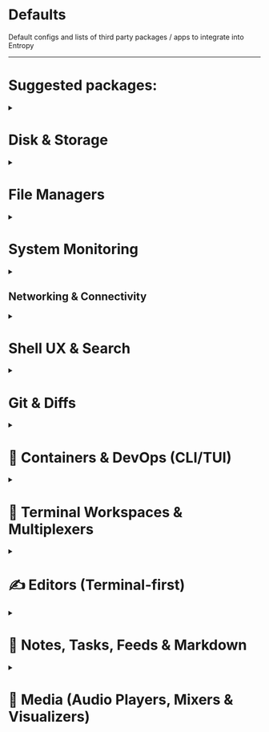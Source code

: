 # Defaults
Default configs and lists of third party packages / apps to integrate into Entropy

--- 

# Suggested packages:
<details>
  <summary><h1>Disk & Storage</h1></summary>

> ## `gdu` 
> ### Fast disk usage analyzer (TUI)
> <p>
> <img src="https://raw.githubusercontent.com/dundee/gdu/master/gdu.png" width="260" />
> <img src="https://ubunlog.com/wp-content/uploads/2021/04/gdu-blanco-y-negro.png" width="260" />
> <img src="https://ubunlog.com/wp-content/uploads/2021/04/gdu-no-interactivo.png" width="260" />
> </p>
> [GitHub](https://github.com/dundee/gdu)

> ## `ncdu`
> ### Curses-based disk usage explorer
> <p>
> <img src="https://dev.yorhel.nl/img/ncduscan-2.png" width="260" />
> <img src="https://dev.yorhel.nl/img/ncdudone-2.png" width="260" />
> <img src="https://dev.yorhel.nl/img/ncduinfo-2.png" width="260" />
> </p>
> [Site](https://dev.yorhel.nl/ncdu)

> ## `duf`
> ### A better `df` (disk free) alternative
> <p>
> <img src="https://raw.githubusercontent.com/muesli/duf/master/duf.png" width="260" />
> <img src="https://raw.githubusercontent.com/muesli/duf/master/duf.png" width="260" />
> </p>
> [GitHub](https://github.com/muesli/duf)

> ## `dust`
> ### More intuitive `du` (Rust)
> <p>
> <img src="https://i.imgur.com/n5v3oKI.png" width="260" />
> <img src="https://i.imgur.com/n5v3oKI.png" width="260" />
> </p>
> [GitHub](https://github.com/bootandy/dust)

> ## `btdu`
> ### Btrfs disk-usage profiler (sampling)
> <p>
> <img src="https://wiki.tnonline.net/images/6/6d/Btrfs_btdu_screenshot.png" width="260" />
> <img src="https://wiki.tnonline.net/images/6/6d/Btrfs_btdu_screenshot.png" width="260" />
> </p>
> [GitHub](https://github.com/CyberShadow/btdu)

> ## `fclones`
> ### Efficient duplicate file finder
> <p>
> <img src="https://terminaltrove.com/content/images/2024/01/fclones-1.png" width="260" />
> <img src="https://terminaltrove.com/content/images/2024/01/fclones-2.png" width="260" />
> </p>
> [GitHub](https://github.com/pkolaczk/fclones)
</details>

<details>
  <summary><h1>File Managers</h1></summary>

> ## `nnn`
> ### Tiny, fast terminal file manager
> <p>
> <img src="https://screenshots.debian.net/screenshots/000/040/677/large.png" width="260" />
> <img src="https://screenshots.debian.net/screenshots/000/040/677/large.png" width="260" />
> </p>
> [GitHub](https://github.com/jarun/nnn)

> ## `yazi`
> ### Blazing-fast Rust TUI file manager
> <p>
> <img src="https://yazi-rs.github.io/images/preview-1.png" width="260" />
> <img src="https://yazi-rs.github.io/images/preview-2.png" width="260" />
> </p>
> [Site](https://yazi-rs.github.io/)

> ## `ranger`
> ### Vim-like file manager with previews
> <p>
> <img src="https://upload.wikimedia.org/wikipedia/commons/1/15/Ranger_file_manager.png" width="260" />
> <img src="https://upload.wikimedia.org/wikipedia/commons/1/15/Ranger_file_manager.png" width="260" />
> </p>
> [GitHub](https://github.com/ranger/ranger)

> ## `lf`
> ### Fast, low-fat file manager
> <p>
> <img src="https://raw.githubusercontent.com/gokcehan/lf/master/assets/screenshot.png" width="260" />
> <img src="https://raw.githubusercontent.com/gokcehan/lf/master/assets/screenshot.png" width="260" />
> </p>
> [GitHub](https://github.com/gokcehan/lf)

> ## `vifm`
> ### vi-like file manager (dual-pane)
> <p>
> <img src="https://vifm.info/images/vifm.png" width="260" />
> <img src="https://vifm.info/images/vifm2.png" width="260" />
> </p>
> [Site](https://vifm.info/)

> ## `broot`
> ### Tree view + jump/preview, super fast
> <p>
> <img src="https://raw.githubusercontent.com/Canop/broot/master/resources/screenshots/preview.png" width="260" />
> <img src="https://raw.githubusercontent.com/Canop/broot/master/resources/screenshots/verbs.png" width="260" />
> </p>
> [GitHub](https://github.com/Canop/broot)
</details>

<details>
  <summary><h1>System Monitoring</h1></summary>

> ## `btop`
> ### Modern, colorful resource monitor
> <p>
> <img src="https://screenshots.debian.net/screenshots/000/040/222/large.png" width="260" />
> <img src="https://screenshots.debian.net/screenshots/000/040/222/large.png" width="260" />
> </p>
> [Debian Screenshots](https://screenshots.debian.net/package/btop)

> ## `bottom (btm)`
> ### Cross-platform TUI system monitor (Rust)
> <p>
> <img src="https://raw.githubusercontent.com/ClementTsang/bottom/master/assets/demo.gif" width="260" />
> <img src="https://raw.githubusercontent.com/ClementTsang/bottom/master/assets/demo.gif" width="260" />
> </p>
> [GitHub](https://github.com/ClementTsang/bottom)

> ## `htop`
> ### Interactive process viewer
> <p>
> <img src="https://upload.wikimedia.org/wikipedia/commons/6/6c/Htop.png" width="260" />
> <img src="https://upload.wikimedia.org/wikipedia/commons/6/6c/Htop.png" width="260" />
> </p>
> [Docs](https://mit-supercloud.github.io/supercloud-docs/using-top-and-htop/)

> ## `glances`
> ### Cross-platform system monitor (CLI/TUI + API)
> <p>
> <img src="https://raw.githubusercontent.com/nicolargo/glances/develop/docs/_static/screenshot.png" width="260" />
> <img src="https://raw.githubusercontent.com/nicolargo/glances/develop/docs/_static/screenshot.png" width="260" />
> </p>
> [GitHub](https://github.com/nicolargo/glances)

> ## `atop`
> ### Detailed system & process monitor + logging
> <p>
> <img src="https://www.atoptool.nl/img/atop_fullscreen_process1.png" width="260" />
> <img src="https://www.atoptool.nl/img/atop_fullscreen_memory.png" width="260" />
> <img src="https://www.atoptool.nl/img/atop_fullscreen_disk.png" width="260" />
> </p>
> [Site](https://www.atoptool.nl/screenshots.php)

> ## `nmon`
> ### Classic AIX/Linux performance monitor
> <p>
> <img src="https://screenshots.debian.net/screenshots/000/019/792/large.png" width="260" />
> <img src="https://screenshots.debian.net/screenshots/000/019/792/large.png" width="260" />
> </p>
> [Debian Screenshots](https://screenshots.debian.net/package/nmon)

> ## `dstat`
> ### Versatile system resource stats
> <p>
> <img src="https://linuxblog.io/wp-content/uploads/2024/04/dstat-default.png" width="260" />
> <img src="https://linuxblog.io/wp-content/uploads/2024/04/dstat-tcndylp-top.png" width="260" />
> </p>
> [Man Page](https://linux.die.net/man/1/dstat)

> ## `nvtop`
> ### htop-like GPU monitor (AMD/Intel/NVIDIA/…)
> <p>
> <img src="https://raw.githubusercontent.com/Syllo/nvtop/master/screenshot.png" width="260" />
> <img src="https://raw.githubusercontent.com/Syllo/nvtop/master/screenshot.png" width="260" />
> </p>
> [GitHub](https://github.com/Syllo/nvtop)

> ## `iotop`
> ### Top-like I/O monitor
> <p>
> <img src="https://screenshots.debian.net/screenshots/000/017/875/large.png" width="260" />
> <img src="https://screenshots.debian.net/screenshots/000/017/875/large.png" width="260" />
> </p>
> [Debian Screenshots](https://screenshots.debian.net/package/iotop)
</details>

<details>
<summary><h2>Networking & Connectivity</h2></summary>

> ## `nmtui` 
> ### Text UI for NetworkManager (TUI)
> <p>
> <img src="https://access.redhat.com/webassets/avalon/d/Red_Hat_Enterprise_Linux-7-Networking_Guide-en-US/images/ee6375369f7df6e872b3642b5fd8f7a3/nmtui_Select_an_Option.png" width="260" />
> <img src="https://access.redhat.com/webassets/avalon/d/Red_Hat_Enterprise_Linux-7-Networking_Guide-en-US/images/b7923685d5ccb390b3c0bdde4d3c8c03/nmtui_Activate_a_Connection.png" width="260" />
> <img src="https://access.redhat.com/webassets/avalon/d/Red_Hat_Enterprise_Linux-7-Networking_Guide-en-US/images/dbb09e7cd3a67d88457364a111028bc1/nmtui_Deactivate_a_Modified_Connection.png" width="260" />
> </p>
> [Docs](https://docs.redhat.com/en/documentation/red_hat_enterprise_linux/7/html/networking_guide/sec-configuring_ip_networking_with_nmtui)

> ## `bmon`
> ### Bandwidth monitor & rate estimator (TUI)
> <p>
> <img src="https://screenshots.debian.net/screenshots/000/016/550/large.png" width="380" />
> <img src="https://screenshots.debian.net/screenshots/000/016/549/large.png" width="380" />
> </p>
> [Debian screenshots](https://screenshots.debian.net/package/bmon) · [GitHub](https://github.com/tgraf/bmon)

> ## `nethogs`
> ### Per-process bandwidth usage (TUI)
> <p>
> <img src="https://www.tecmint.com/wp-content/uploads/2013/03/Nethogs-Linux-Per-Process-Bandwidth-Usage.png" width="360" />
> <img src="https://www.tecmint.com/wp-content/uploads/2013/03/NetHogs1.png" width="360" />
> <img src="https://www.tecmint.com/wp-content/uploads/2013/03/nethogs-2.jpg" width="360" />
> </p>
> [Project](https://github.com/raboof/nethogs) · [Guide](https://www.tecmint.com/nethogs-monitor-per-process-network-bandwidth-usage-in-real-time/)

> ## `bandwhich`
> ### Network utilization by process/connection/remote (TUI)
> <p>
> <img src="https://blogger.googleusercontent.com/img/b/R29vZ2xl/AVvXsEgC5RXcCxsaZ5IovAMPMi9Z3zo12MdLsyPT7EIUY704AwTOm_spt3f9CmOsDRO166tsGN4CY_XgcspNIuHWmMRnDBAMnBLM80JFoldlIwrlyfN-xbvNPg4sttjFNQ30HPNcF57nwkTqHGU/s640/bandwhich-smaller-window.png" width="360" />
> <img src="https://blogger.googleusercontent.com/img/b/R29vZ2xl/AVvXsEht_NnJ6vWxsR5NOIUX1jHWcRKs4Z14KWYrjSwDA98FH4Yn9jmjV8zv4_OFqa7YflQW4aC3AXbzs3cO7zjgmiGXKK0AEd7n9np2qj2VEqEbwysbEhAa8wN9vR7vCuNFZkmbmzQ2icPXO5M/s640/bandwhich-raw-grep.png" width="360" />
> </p>
> [GitHub](https://github.com/imsnif/bandwhich) · [Article](https://www.linuxuprising.com/2020/01/bandwhich-shows-whats-taking-up-your.html)

> ## `mtr`
> ### Combined traceroute & ping with loss/latency (CLI/TUI)
> <p>
> <img src="https://www.bitwizard.nl/mtr/mtr-text.gif" width="360" />
> <img src="https://www.bitwizard.nl/mtr/mtr-graphical.gif" width="360" />
> </p>
> [Homepage](https://www.bitwizard.nl/mtr/) · [Screenshots](https://www.bitwizard.nl/mtr/screenshots.html)

> ## `termshark`
> ### Wireshark-like packet analysis in the terminal (TUI)
> <p>
> <img src="https://github.com/gcla/termshark/raw/gh-pages/images/demo4.gif" width="780" />
> </p>
> [Website](https://termshark.io/) · [GitHub](https://github.com/gcla/termshark)

</details>

<details>
  <summary><h1>Shell UX & Search</h1></summary>

> ## `fzf`  
> ### Command-line fuzzy finder (TUI)  
> <img src="https://raw.githubusercontent.com/junegunn/i/master/fzf-color.png" width="32%"> <img src="https://raw.githubusercontent.com/junegunn/i/master/fzf-preview.png" width="32%">  
> [GitHub](https://github.com/junegunn/fzf)

> ## `ripgrep (rg)`  
> ### Fast recursive search with .gitignore support  
> <img src="https://camo.githubusercontent.com/76c07053bbeb928779ebd76507970f2d79578b16752414c97ac551557c40531c/68747470733a2f2f6275726e7473757368692e6e65742f73747566662f72697067726570312e706e67" width="32%">  
> [GitHub](https://github.com/BurntSushi/ripgrep)

> ## `fd`  
> ### Simple, fast alternative to `find`  
> <img src="https://github.com/sharkdp/fd/raw/master/doc/screencast.svg" width="48%">  
> [GitHub](https://github.com/sharkdp/fd)

> ## `bat`  
> ### `cat` clone with syntax highlighting & Git integration  
> <img src="https://camo.githubusercontent.com/43e40bf9c20d5ceda8fa67f1d95b5c66548b2f6f8dca8403e08129991cc32966/68747470733a2f2f692e696d6775722e636f6d2f326c53573452452e706e67" width="32%"> <img src="https://camo.githubusercontent.com/53fa5d4d298aafad2d5baf2312865d0fe5fb2a130bdc8e21d7f534f39f76e29b/68747470733a2f2f692e696d6775722e636f6d2f576e64477039482e706e67" width="32%">  
> [GitHub](https://github.com/sharkdp/bat)

> ## `eza`  
> ### Modern, maintained replacement for `ls`  
> <img src="https://eza.rocks/demo.gif" width="48%">  
> [Website](https://eza.rocks) · [GitHub](https://github.com/eza-community/eza)

> ## `zoxide`  
> ### Smarter `cd` with frecency-based jumping  
> <img src="https://github.com/ajeetdsouza/zoxide/raw/main/contrib/tutorial.webp" width="48%">  
> [GitHub](https://github.com/ajeetdsouza/zoxide)

</details>

<details>
  <summary><h1>Git & Diffs</h1></summary>

> ## `lazygit`  
> ### Simple terminal UI for Git (TUI)  
> <img src="https://github.com/jesseduffield/lazygit/raw/assets/demo/commit_and_push-compressed.gif" width="32%"> <img src="https://img.youtube.com/vi/CPLdltN7wgE/maxresdefault.jpg" width="32%">  
> [GitHub](https://github.com/jesseduffield/lazygit)

> ## `tig`  
> ### Ncurses Git browser & pager (TUI)  
> <img src="https://live.staticflickr.com/3366/3316429270_988b695084.jpg" width="32%"> <img src="https://live.staticflickr.com/3427/3316427624_91ae9169e7.jpg" width="32%">  
> [Website](https://jonas.github.io/tig/)

> ## `gitui`  
> ### Blazing-fast Git terminal UI (Rust)  
> <img src="https://raw.githubusercontent.com/gitui-org/gitui/master/demo.gif" width="48%">  
> [GitHub](https://github.com/gitui-org/gitui)

> ## `delta`  
> ### Syntax-highlighting pager for `git diff`, `grep`, and blame  
> <img src="https://user-images.githubusercontent.com/52205/86275526-76792100-bba1-11ea-9e78-6be9baa80b29.png" width="32%"> <img src="https://user-images.githubusercontent.com/52205/87230973-412eb900-c381-11ea-8aec-cc200290bd1b.png" width="48%">  
> [GitHub](https://github.com/dandavison/delta)

> ## `difftastic`  
> ### Structural, syntax-aware diff tool  
> <img src="https://github.com/Wilfred/difftastic/raw/master/img/js.png" width="48%"> <img src="https://github.com/Wilfred/difftastic/raw/master/img/logo.png" width="24%">  
> [GitHub](https://github.com/Wilfred/difftastic)

> ## `gh`  
> ### GitHub CLI (PRs, issues, releases from terminal)  
> <img src="https://user-images.githubusercontent.com/98482/84171218-327e7a80-aa40-11ea-8cd1-5177fc2d0e72.png" width="48%">  
> [Website](https://cli.github.com/)

> ## `git-absorb`  
> ### Auto-create `fixup!` commits for interactive rebases  
> <img src="https://andrewlock.net/content/images/2023/04/git-absorb.png" width="48%">  
> [GitHub](https://github.com/tummychow/git-absorb)

> ## `git-interactive-rebase-tool`  
> ### Terminal sequence editor for interactive rebase  
> <img src="https://raw.githubusercontent.com/MitMaro/git-interactive-rebase-tool/master/docs/img/screenshot.png" width="48%">  
> [GitHub](https://github.com/MitMaro/git-interactive-rebase-tool)

> ## `git-branchless`  
> ### High-velocity stacked-commit workflow tools (`smartlog`, `undo`, `restack`)  
> <img src="https://raw.githubusercontent.com/arxanas/git-branchless/master/doc/smartlog.png" width="48%">  
> [GitHub](https://github.com/arxanas/git-branchless)

> ## `git-fuzzy`  
> ### fzf-powered interactive Git helper (add/reset/log/diff)  
> <img src="https://raw.githubusercontent.com/bigH/git-fuzzy/master/images/status_manager.png" width="32%"> <img src="https://raw.githubusercontent.com/bigH/git-fuzzy/master/images/diff_viewer.png" width="32%">  
> [GitHub](https://github.com/bigH/git-fuzzy)

</details>

<details>
<summary><h1>🧰 Containers & DevOps (CLI/TUI)</h1></summary>

> ## `lazydocker`
> ### Docker/Compose TUI dashboard
> <p float="left">
> <img src="https://github.com/jesseduffield/lazydocker/raw/master/docs/resources/demo.gif" width="32%" alt="lazydocker demo">
> <img src="https://i.imgur.com/tu3G9fE.png" width="32%" alt="lazydocker screenshot">
> </p>
> [GitHub](https://github.com/jesseduffield/lazydocker)  ·  [Docs](https://github.com/jesseduffield/lazydocker#readme)  :contentReference[oaicite:0]{index=0}

> ## `podman-tui`
> ### Podman containers/images TUI
> <p float="left">
> <img src="https://raw.githubusercontent.com/containers/podman/main/docs/tutorials/podman-tui/podman-tui.gif" width="32%" alt="podman-tui gif">
> <img src="https://developers.redhat.com/sites/default/files/styles/article_feature/public/blog/2022/09/2022_09_Podman-TUI-01.png" width="32%" alt="podman-tui screenshot">
> </p>
> [GitHub](https://github.com/containers/podman)  ·  [Guide](https://developers.redhat.com/articles/2022/09/29/podman-tui-manage-containers-and-images-terminal)  :contentReference[oaicite:1]{index=1}

> ## `k9s`
> ### Kubernetes cluster TUI
> <p float="left">
> <img src="https://k9scli.io/assets/screens/screenshot1.png" width="32%" alt="k9s screenshot1">
> <img src="https://k9scli.io/assets/screens/shot1.png" width="32%" alt="k9s shot1">
> </p>
> [Website](https://k9scli.io/)  ·  [GitHub](https://github.com/derailed/k9s)  :contentReference[oaicite:2]{index=2}

> ## `ctop`
> ### Top-like container metrics
> <p float="left">
> <img src="https://raw.githubusercontent.com/bcicen/ctop/master/screens/ctop-0.7.gif" width="32%" alt="ctop gif">
> <img src="https://www.tecmint.com/wp-content/uploads/2018/08/ctop-Docker-Container-Interaction.png" width="32%" alt="ctop interaction">
> </p>
> [GitHub](https://github.com/bcicen/ctop)  ·  [Intro](https://www.tecmint.com/ctop-top-like-interface-listing-container-metrics/)  :contentReference[oaicite:3]{index=3}

> ## `kubebox`
> ### Terminal Web UI for Kubernetes
> <p float="left">
> <img src="https://astefanutti.github.io/kubebox/events.png" width="32%" alt="kubebox events">
> <img src="https://astefanutti.github.io/kubebox/exec.png" width="32%" alt="kubebox exec">
> </p>
> [Website](https://astefanutti.github.io/kubebox/)  ·  [GitHub](https://github.com/astefanutti/kubebox)  

> ## `dive`
> ### Explore Docker/OCI image layers
> <p float="left">
> <img src="https://thenewstack.io/wp-content/uploads/2018/12/f9dd5b5a-docker-dive-2.png" width="32%" alt="dive UI TheNewStack">
> <img src="https://gochronicles.com/content/images/2021/08/dive-1.png" width="32%" alt="dive UI GoChronicles">
> </p>
> [GitHub](https://github.com/wagoodman/dive)  ·  [Overview](https://thenewstack.io/dive-a-simple-app-for-viewing-the-contents-of-a-docker-image/)  :contentReference[oaicite:5]{index=5}

> ## `docui` (archived)
> ### Old but handy Docker TUI
> <p float="left">
> <img src="https://raw.githubusercontent.com/skanehira/docui/master/docs/img/screen1.jpg" width="32%" alt="docui screen1">
> <img src="https://raw.githubusercontent.com/skanehira/docui/master/docs/img/screen0.jpg" width="32%" alt="docui screen0">
> </p>
> [GitHub](https://github.com/skanehira/docui)  :contentReference[oaicite:6]{index=6}

> ## `oxker`
> ### Minimal Docker container manager (Rust TUI)
> <p float="left">
> <img src="https://raw.githubusercontent.com/mrjackwills/oxker/main/resources/images/terminal-screenshot-1.png" width="32%" alt="oxker 1">
> <img src="https://raw.githubusercontent.com/mrjackwills/oxker/main/resources/images/terminal-screenshot-2.png" width="32%" alt="oxker 2">
> </p>
> [GitHub](https://github.com/mrjackwills/oxker)  :contentReference[oaicite:7]{index=7}

> ## `dockly`
> ### Interactive Docker TUI
> <p float="left">
> <img src="https://raw.githubusercontent.com/lirantal/dockly/master/screenshots/container-view.png" width="32%" alt="dockly container view">
> <img src="https://raw.githubusercontent.com/lirantal/dockly/master/screenshots/login-screen.png" width="32%" alt="dockly login">
> </p>
> [GitHub](https://github.com/lirantal/dockly)  :contentReference[oaicite:8]{index=8}

> ## `kdash`
> ### Lightweight Kubernetes dashboard (TUI)
> <p float="left">
> <img src="https://raw.githubusercontent.com/kdash-rs/kdash/main/screenshots/1.png" width="32%" alt="kdash 1">
> <img src="https://raw.githubusercontent.com/kdash-rs/kdash/main/screenshots/2.png" width="32%" alt="kdash 2">
> </p>
> [GitHub](https://github.com/kdash-rs/kdash)  :contentReference[oaicite:9]{index=9}

</details>

<details>
<summary><h1>🧷 Terminal Workspaces & Multiplexers</h1></summary>

> ## `tmux`
> ### Fast, scriptable terminal multiplexer
> <p float="left">
> <img src="https://upload.wikimedia.org/wikipedia/commons/3/35/Tmux.png" width="32%" alt="tmux wiki screenshot">
> <img src="https://www.redhat.com/cms/managed-files/styles/wysiwyg_full_width/s3/2022-09/tmux-example.png" width="32%" alt="tmux example (Red Hat)" />
> </p>
> [Homepage](https://github.com/tmux/tmux)  ·  [FAQ](https://github.com/tmux/tmux/wiki/FAQ)  :contentReference[oaicite:10]{index=10}

> ## `zellij`
> ### Modern multiplexer with plugins & layouts
> <p float="left">
> <img src="https://zellij.dev/img/beta-post-preview.png" width="32%" alt="zellij panes">
> <img src="https://zellij.dev/img/zellij-preview-animated.gif" width="32%" alt="zellij animated">
> </p>
> [Website](https://zellij.dev/screenshots/)  ·  [GitHub](https://github.com/zellij-org/zellij)  :contentReference[oaicite:11]{index=11}

> ## `byobu`
> ### Friendly wrapper for tmux/screen with status bars
> <p float="left">
> <img src="https://help.ubuntu.com/community/Byobu?action=AttachFile&do=get&target=bottom.png" width="32%" alt="Byobu status lines">
> <img src="https://screenshots.debian.net/screenshots/000/010/319/large.png" width="32%" alt="Byobu Debian screenshot">
> </p>
> [Docs](https://www.byobu.org/documentation)  ·  [Ubuntu Help](https://help.ubuntu.com/community/Byobu)  :contentReference[oaicite:12]{index=12}

> ## `GNU screen`
> ### Classic terminal multiplexer
> <p float="left">
> <img src="https://upload.wikimedia.org/wikipedia/commons/2/23/GNU_Screen.png" width="32%" alt="GNU Screen screenshot">
> <img src="https://www.gnu.org/software/screen/manual/screen.html/figures/three.png" width="32%" alt="GNU screen manual image">
> </p>
> [Manual](https://www.gnu.org/software/screen/manual/screen.html)  ·  [Wikimedia](https://commons.wikimedia.org/wiki/Category:Screenshots_of_GNU_Screen)  :contentReference[oaicite:13]{index=13}

> ## `dvtm` (+ `abduco`)
> ### Tiling terminal manager; session attach/detach
> <p float="left">
> <img src="https://upload.wikimedia.org/wikipedia/commons/3/3b/Nnn-screenshot.png" width="32%" alt="dvtm with nnn">
> <img src="https://i0.wp.com/kmandla.wordpress.com/wp-content/uploads/2009/03/dvtm.png" width="32%" alt="dvtm blog screenshot">
> </p>
> [dvtm](https://www.brain-dump.org/projects/dvtm/)  ·  [abduco](https://www.brain-dump.org/projects/abduco/)  :contentReference[oaicite:14]{index=14}

</details>

<details>
<summary><h1>✍️ Editors (Terminal-first)</h1></summary>

> ## `Neovim`
> ### Extensible Vim fork with LSP, treesitter, Lua
> <p float="left">
> <img src="https://raw.githubusercontent.com/neovim/neovim.github.io/master/logos/neovim-mark-flat.png" width="32%" alt="Neovim mark">
> <img src="https://i.redd.it/4t1h0e0o9y271.png" width="32%" alt="Neovim UI screenshot">
> </p>
> [Website](https://neovim.io)  ·  [GitHub](https://github.com/neovim/neovim)  :contentReference[oaicite:15]{index=15}

> ## `Helix`
> ### Post-modern modal editor; multiple selections; built-in LSP
> <p float="left">
> <img src="https://raw.githubusercontent.com/helix-editor/helix/master/logo.svg" width="32%" alt="Helix logo">
> <img src="https://i.redd.it/9qx4l8xw8km91.png" width="32%" alt="Helix screenshot">
> </p>
> [Website](https://helix-editor.com/)  ·  [GitHub](https://github.com/helix-editor/helix)  :contentReference[oaicite:16]{index=16}

> ## `micro`
> ### Easy, modern terminal editor with mouse support
> <p float="left">
> <img src="https://raw.githubusercontent.com/zyedidia/micro/master/assets/micro-screenshot.png" width="32%" alt="micro screenshot">
> <img src="https://micro-editor.github.io/images/ss1.png" width="32%" alt="micro themes">
> </p>
> [GitHub](https://github.com/zyedidia/micro)  ·  [Website](https://micro-editor.github.io)  :contentReference[oaicite:17]{index=17}

> ## `Kakoune`
> ### Selection-centric modal editor
> <p float="left">
> <img src="https://kakoune.org/img/welcome.png" width="32%" alt="Kakoune welcome">
> <img src="https://kakoune.org/img/gallery/commands.png" width="32%" alt="Kakoune commands">
> </p>
> [Website](https://kakoune.org/)  ·  [Gallery](https://kakoune.org/gallery.html)  :contentReference[oaicite:18]{index=18}

> ## `VisiData`
> ### Spreadsheet-like data multitool in the terminal
> <p float="left">
> <img src="https://www.visidata.org/img/screenshots/1-table.png" width="32%" alt="VisiData table">
> <img src="https://www.visidata.org/img/screenshots/2-graphs.png" width="32%" alt="VisiData graphs">
> </p>
> [Website](https://www.visidata.org/)  ·  [Quick Ref](https://www.visidata.org/man/)  :contentReference[oaicite:19]{index=19}

</details>

<details>
<summary><h1>📝 Notes, Tasks, Feeds & Markdown</h1></summary>

> ## `Taskwarrior`
> ### Powerful CLI task manager
> <p float="left">
> <img src="https://upload.wikimedia.org/wikipedia/commons/4/4d/Taskwarrior_screenshot.png" width="32%" alt="Taskwarrior screenshot">
> <img src="https://raw.githubusercontent.com/GothenburgBitFactory/taskwarrior/develop/doc/task-commands.png" width="32%" alt="Taskwarrior commands">
> </p>
> [Website](https://taskwarrior.org/)  ·  [GitHub](https://github.com/GothenburgBitFactory/taskwarrior)  :contentReference[oaicite:20]{index=20}

> ## `calcurse`
> ### Calendar + todo TUI with CalDAV sync script
> <p float="left">
> <img src="https://calcurse.org/img/screenshot_curses.png" width="32%" alt="calcurse UI">
> <img src="https://opensource.com/sites/default/files/uploads/calcurse2.png" width="32%" alt="calcurse opensource.com">
> </p>
> [Website](https://calcurse.org/)  ·  [CalDAV helper](https://calcurse.org/files/calcurse-caldav.html)  :contentReference[oaicite:21]{index=21}

> ## `Newsboat`
> ### RSS/Atom feed reader (TUI)
> <p float="left">
> <img src="https://raw.githubusercontent.com/newsboat/newsboat/master/doc/images/screenshot-1.png" width="32%" alt="Newsboat 1">
> <img src="https://raw.githubusercontent.com/newsboat/newsboat/master/doc/images/screenshot-2.png" width="32%" alt="Newsboat 2">
> </p>
> [GitHub](https://github.com/newsboat/newsboat)  ·  [Docs](https://newsboat.org/)  :contentReference[oaicite:22]{index=22}

> ## `glow`
> ### Pretty Markdown renderer (CLI/TUI)
> <p float="left">
> <img src="https://raw.githubusercontent.com/charmbracelet/glow/master/assets/glow-cli.png" width="32%" alt="glow cli">
> <img src="https://raw.githubusercontent.com/charmbracelet/glow/master/assets/glow-tui.png" width="32%" alt="glow tui">
> </p>
> [GitHub](https://github.com/charmbracelet/glow)  ·  [Guide](https://itsfoss.com/glow-cli-tool-markdown/)  :contentReference[oaicite:23]{index=23}

> ## `jrnl`
> ### Natural-language journaling to plaintext (optional encryption)
> <p float="left">
> <img src="https://jrnl.sh/_images/jrnl-quickstart.png" width="32%" alt="jrnl quickstart">
> <img src="https://jrnl.sh/_images/jrnl-export-markdown.png" width="32%" alt="jrnl export md">
> </p>
> [Website](https://jrnl.sh/)  ·  [Tips](https://jrnl.sh/en/stable/tips-and-tricks/)  :contentReference[oaicite:24]{index=24}

</details>

<details>
<summary><h1>🎵 Media (Audio Players, Mixers & Visualizers)</h1></summary>

> ## `cmus`
> ### Fast, keyboard-driven music player
> <p float="left">
> <img src="https://raw.githubusercontent.com/cmus/cmus/master/website/screenshots/cmus-solarized-dark.png" width="32%" alt="cmus solarized">
> <img src="https://raw.githubusercontent.com/cmus/cmus/master/website/screenshots/cmus-classic.png" width="32%" alt="cmus classic">
> </p>
> [GitHub](https://github.com/cmus/cmus)  ·  [Site](https://cmus.github.io/)  :contentReference[oaicite:25]{index=25}

> ## `ncmpcpp`
> ### Feature-rich MPD client (TUI)
> <p float="left">
> <img src="https://raw.githubusercontent.com/ncmpcpp/ncmpcpp/master/doc/images/visualizer.png" width="32%" alt="ncmpcpp visualizer">
> <img src="https://raw.githubusercontent.com/ncmpcpp/ncmpcpp/master/doc/images/screen-browser.png" width="32%" alt="ncmpcpp browser">
> </p>
> [GitHub](https://github.com/ncmpcpp/ncmpcpp)  :contentReference[oaicite:26]{index=26}

> ## `musikcube`
> ### Cross-platform TUI music library & streaming
> <p float="left">
> <img src="https://raw.githubusercontent.com/clangen/musikcube/master/screenshots/linux-browse.png" width="32%" alt="musikcube browse">
> <img src="https://raw.githubusercontent.com/clangen/musikcube/master/screenshots/linux-playback.png" width="32%" alt="musikcube playback">
> </p>
> [GitHub](https://github.com/clangen/musikcube)  :contentReference[oaicite:27]{index=27}

> ## `cava`
> ### Audio spectrum visualizer
> <p float="left">
> <img src="https://raw.githubusercontent.com/karlstav/cava/master/example_cava_config/screenshot.jpg" width="32%" alt="cava screenshot">
> <img src="https://raw.githubusercontent.com/karlstav/cava/master/example_cava_config/screenshot2.jpg" width="32%" alt="cava screenshot 2">
> </p>
> [GitHub](https://github.com/karlstav/cava)  :contentReference[oaicite:28]{index=28}

> ## `ncpamixer`
> ### Curses mixer for PulseAudio
> <p float="left">
> <img src="https://raw.githubusercontent.com/fulhax/ncpamixer/master/resources/screenshot.png" width="32%" alt="ncpamixer">
> <img src="https://raw.githubusercontent.com/fulhax/ncpamixer/master/resources/screenshot-big.png" width="32%" alt="ncpamixer big">
> </p>
> [GitHub](https://github.com/fulhax/ncpamixer)  :contentReference[oaicite:29]{index=29}

> ## `pulsemixer`
> ### Simple terminal PulseAudio mixer
> <p float="left">
> <img src="https://raw.githubusercontent.com/GeorgeFilipkin/pulsemixer/master/docs/screenshots/01-pulsemixer.png" width="32%" alt="pulsemixer 1">
> <img src="https://raw.githubusercontent.com/GeorgeFilipkin/pulsemixer/master/docs/screenshots/02-pulsemixer.png" width="32%" alt="pulsemixer 2">
> </p>
> [GitHub](https://github.com/GeorgeFilipkin/pulsemixer)  :contentReference[oaicite:30]{index=30}

> ## `alsamixer`
> ### ALSA mixer TUI
> <p float="left">
> <img src="https://upload.wikimedia.org/wikipedia/commons/2/24/AlsaMixer.png" width="32%" alt="alsamixer Wikipedia">
> <img src="https://screenshots.debian.net/screenshots/000/027/984/large.png" width="32%" alt="alsamixer Debian">
> </p>
> [ALSA](https://www.alsa-project.org/wiki/Alsamixer)  ·  [Debian screenshots](https://screenshots.debian.net/package/alsa-utils)  :contentReference[oaicite:31]{index=31}

> ## `termusic`
> ### Rust TUI music player (local/YouTube)
> <p float="left">
> <img src="https://raw.githubusercontent.com/tramhao/termusic/main/assets/screenshot_1.png" width="32%" alt="termusic 1">
> <img src="https://raw.githubusercontent.com/tramhao/termusic/main/assets/screenshot_2.png" width="32%" alt="termusic 2">
> </p>
> [GitHub](https://github.com/tramhao/termusic)  :contentReference[oaicite:32]{index=32}

> ## `tizonia`
> ### Terminal streaming client (Spotify/YouTube/etc.)
> <p float="left">
> <img src="https://raw.githubusercontent.com/tizonia/tizonia-openmax-il/master/docs/images/tizonia-youtube-search.png" width="32%" alt="tizonia yt search">
> <img src="https://raw.githubusercontent.com/tizonia/tizonia-openmax-il/master/docs/images/tizonia-playlist.png" width="32%" alt="tizonia playlist">
> </p>
> [GitHub](https://github.com/tizonia/tizonia-openmax-il)  :contentReference[oaicite:33]{index=33}

> ## `ncmpc`
> ### Lightweight MPD client
> <p float="left">
> <img src="https://raw.githubusercontent.com/MusicPlayerDaemon/ncmpc/master/doc/images/screenshots/screen-queue.png" width="32%" alt="ncmpc queue">
> <img src="https://raw.githubusercontent.com/MusicPlayerDaemon/ncmpc/master/doc/images/screenshots/screen-browser.png" width="32%" alt="ncmpc browser">
> </p>
> [GitHub](https://github.com/MusicPlayerDaemon/ncmpc)  :contentReference[oaicite:34]{index=34}

</details>

